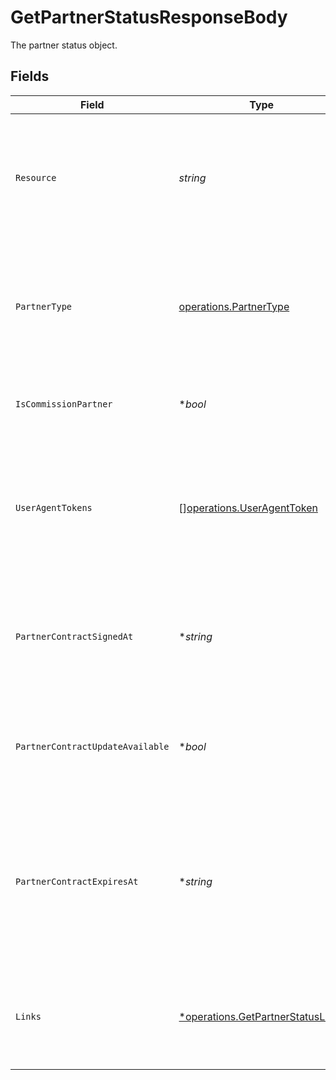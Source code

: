 # GetPartnerStatusResponseBody

The partner status object.


## Fields

| Field                                                                                                                         | Type                                                                                                                          | Required                                                                                                                      | Description                                                                                                                   | Example                                                                                                                       |
| ----------------------------------------------------------------------------------------------------------------------------- | ----------------------------------------------------------------------------------------------------------------------------- | ----------------------------------------------------------------------------------------------------------------------------- | ----------------------------------------------------------------------------------------------------------------------------- | ----------------------------------------------------------------------------------------------------------------------------- |
| `Resource`                                                                                                                    | *string*                                                                                                                      | :heavy_check_mark:                                                                                                            | Indicates the response contains a partner status object. Will always contain the string `partner` for<br/>this endpoint.      | partner                                                                                                                       |
| `PartnerType`                                                                                                                 | [operations.PartnerType](../../models/operations/partnertype.md)                                                              | :heavy_check_mark:                                                                                                            | Indicates the type of partner. Will be `null` if the currently authenticated organization is not<br/>enrolled as a partner.   | oauth                                                                                                                         |
| `IsCommissionPartner`                                                                                                         | **bool*                                                                                                                       | :heavy_minus_sign:                                                                                                            | Whether the current organization is receiving commissions.                                                                    | true                                                                                                                          |
| `UserAgentTokens`                                                                                                             | [][operations.UserAgentToken](../../models/operations/useragenttoken.md)                                                      | :heavy_minus_sign:                                                                                                            | Array of User-Agent token objects. Present if the organization is a partner of type `useragent`, or if<br/>they were in the past. |                                                                                                                               |
| `PartnerContractSignedAt`                                                                                                     | **string*                                                                                                                     | :heavy_minus_sign:                                                                                                            | The date the partner contract was signed, in ISO 8601 format. Omitted if no contract has been signed<br/>(yet).               | 2024-01-15T10:00:00Z                                                                                                          |
| `PartnerContractUpdateAvailable`                                                                                              | **bool*                                                                                                                       | :heavy_minus_sign:                                                                                                            | Whether an update to the partner contract is available and requiring the organization's agreement.                            | false                                                                                                                         |
| `PartnerContractExpiresAt`                                                                                                    | **string*                                                                                                                     | :heavy_minus_sign:                                                                                                            | The expiration date of the signed partner contract, in ISO 8601 format. Omitted if contract has no<br/>expiration date (yet). | 2025-01-15T10:00:00Z                                                                                                          |
| `Links`                                                                                                                       | [*operations.GetPartnerStatusLinks](../../models/operations/getpartnerstatuslinks.md)                                         | :heavy_minus_sign:                                                                                                            | An object with several relevant URLs. Every URL object will contain an `href` and a `type` field.                             |                                                                                                                               |